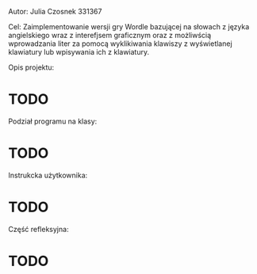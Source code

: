 Autor: Julia Czosnek 331367

Cel: 
Zaimplementowanie wersji gry Wordle bazującej na słowach z języka angielskiego wraz z interefjsem graficznym oraz z możliwścią wprowadzania liter za pomocą wyklikiwania klawiszy z wyświetlanej klawiatury lub wpisywania ich z klawiatury.

Opis projektu:
# TODO

Podział programu na klasy:
# TODO

Instrukcka użytkownika:
# TODO

Część refleksyjna:
# TODO